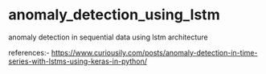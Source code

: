 # anomaly_detection_using_lstm
anomaly detection in sequential data using lstm architecture 


references:- https://www.curiousily.com/posts/anomaly-detection-in-time-series-with-lstms-using-keras-in-python/
